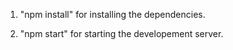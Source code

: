 1. "npm install" for installing the dependencies.

2. "npm start" for starting the developement server.
